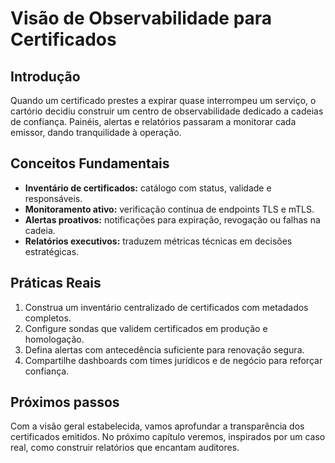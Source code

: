 # Visão de Observabilidade para Certificados

## Introdução

Quando um certificado prestes a expirar quase interrompeu um serviço, o cartório decidiu construir um centro de observabilidade dedicado a cadeias de confiança. Painéis, alertas e relatórios passaram a monitorar cada emissor, dando tranquilidade à operação.

## Conceitos Fundamentais

- **Inventário de certificados:** catálogo com status, validade e responsáveis.
- **Monitoramento ativo:** verificação contínua de endpoints TLS e mTLS.
- **Alertas proativos:** notificações para expiração, revogação ou falhas na cadeia.
- **Relatórios executivos:** traduzem métricas técnicas em decisões estratégicas.

## Práticas Reais

1. Construa um inventário centralizado de certificados com metadados completos.
2. Configure sondas que validem certificados em produção e homologação.
3. Defina alertas com antecedência suficiente para renovação segura.
4. Compartilhe dashboards com times jurídicos e de negócio para reforçar confiança.

## Próximos passos

Com a visão geral estabelecida, vamos aprofundar a transparência dos certificados emitidos. No próximo capítulo veremos, inspirados por um caso real, como construir relatórios que encantam auditores.
